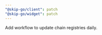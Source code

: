 ```yaml
---
"@skip-go/client": patch
"@skip-go/widget": patch
---
```


Add workflow to update chain registries daily.
